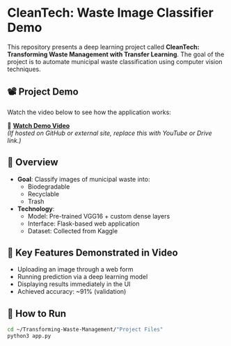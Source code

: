 # CleanTech: Waste Image Classifier Demo

This repository presents a deep learning project called **CleanTech: Transforming Waste Management with Transfer Learning**. The goal of the project is to automate municipal waste classification using computer vision techniques.

## 📽️ Project Demo

Watch the video below to see how the application works:

🔗 **[Watch Demo Video](demo.mp4)**  
*(If hosted on GitHub or external site, replace this with YouTube or Drive link.)*

## 🧠 Overview

- **Goal**: Classify images of municipal waste into:
  - Biodegradable
  - Recyclable
  - Trash
- **Technology**:
  - Model: Pre-trained VGG16 + custom dense layers
  - Interface: Flask-based web application
  - Dataset: Collected from Kaggle

## 🧪 Key Features Demonstrated in Video

- Uploading an image through a web form
- Running prediction via a deep learning model
- Displaying results immediately in the UI
- Achieved accuracy: ~91% (validation)

## 🚀 How to Run

```bash
cd ~/Transforming-Waste-Management/"Project Files"
python3 app.py
